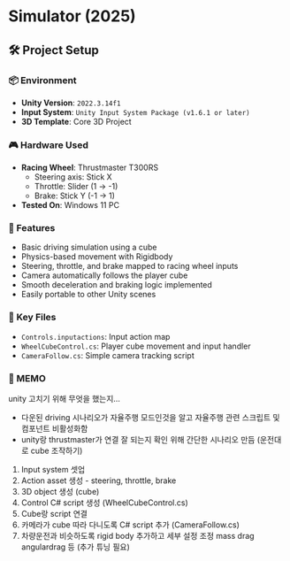 # Simulator (2025)
## 🛠️ Project Setup

### 📦 Environment
- **Unity Version**: `2022.3.14f1`
- **Input System**: `Unity Input System Package (v1.6.1 or later)`
- **3D Template**: Core 3D Project

### 🎮 Hardware Used
- **Racing Wheel**: Thrustmaster T300RS
  - Steering axis: Stick X
  - Throttle: Slider (1 → -1)
  - Brake: Stick Y (-1 → 1)
- **Tested On**: Windows 11 PC

### 🧪 Features
- Basic driving simulation using a cube
- Physics-based movement with Rigidbody
- Steering, throttle, and brake mapped to racing wheel inputs
- Camera automatically follows the player cube
- Smooth deceleration and braking logic implemented
- Easily portable to other Unity scenes

### 📁 Key Files
- `Controls.inputactions`: Input action map
- `WheelCubeControl.cs`: Player cube movement and input handler
- `CameraFollow.cs`: Simple camera tracking script

### 📝 MEMO
unity 고치기 위해 무엇을 했는지…
- 다운된 driving 시나리오가 자율주행 모드인것을 알고 자율주행 관련 스크립트 및 컴포넌트 비활성화함
- unity랑 thrustmaster가 연결 잘 되는지 확인 위해 간단한 시나리오 만듬 (운전대로 cube 조작하기)
1. Input system 셋업
2. Action asset 생성 - steering, throttle, brake
3. 3D object 생성 (cube)
4. Control C# script 생성 (WheelCubeControl.cs)
5. Cube랑 script 연결
6. 카메라가 cube 따라 다니도록 C# script 추가 (CameraFollow.cs)
7. 차량운전과 비슷하도록 rigid body 추가하고 세부 설정 조정 mass drag angulardrag 등 (추가 튜닝 필요)
